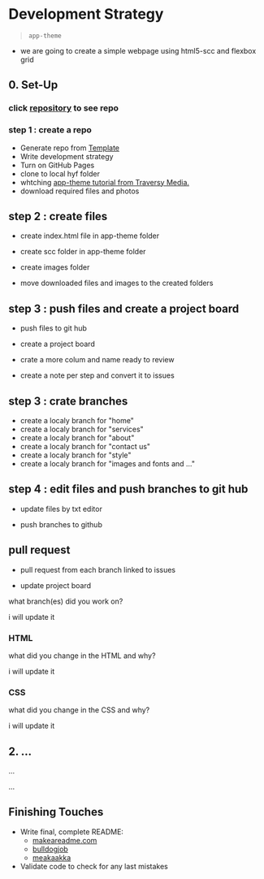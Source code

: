 # Development Strategy

> `app-theme`

- we are going to create a simple webpage using html5-scc and flexbox grid



## 0. Set-Up

### click [repository](https://github.com/peymanshahmarimikaeeldarehsi/app-theme) to see repo
### step 1 : create a repo

- Generate repo from [Template](https://github.com/HackYourFutureBelgium/w3-validation-template)
- Write development strategy
- Turn on GitHub Pages
- clone to local hyf folder
- whtching [ app-theme tutorial from Traversy Media.](https://www.youtube.com/watch?v=qlA7dputiNc)
- download required files and photos


## step 2 : create files

- create index.html file in app-theme folder

- create scc folder in app-theme folder

- create images folder

- move downloaded files  and images to the created folders

## step 3 : push files and create a project board

- push files to git hub

- create a project board

- crate a more colum and name ready to review 

- create a note per step and convert it to issues

## step 3 : crate branches

- create a localy branch for "home"
- create a localy branch for "services"
- create a localy branch for "about"
- create a localy branch for "contact us"
- create a localy branch for "style"
- create a localy branch for "images and fonts and ..."

## step 4 : edit files and push branches  to git hub

- update files by txt editor 

- push branches to github 

## pull request

- pull request from each branch linked to issues

- update project board



what branch(es) did you work on?

i will update it
### HTML

what did you change in the HTML and why?

i will update it

### CSS

what did you change in the CSS and why?

i will update it


## 2. ...

...

...

## Finishing Touches

- Write final, complete README:
  - [makeareadme.com](https://www.makeareadme.com/)
  - [bulldogjob](https://bulldogjob.com/news/449-how-to-write-a-good-readme-for-your-github-project)
  - [meakaakka](https://medium.com/@meakaakka/a-beginners-guide-to-writing-a-kickass-readme-7ac01da88ab3)
- Validate code to check for any last mistakes
